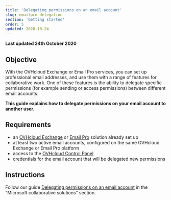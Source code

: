 ```yaml
---
title: 'Delegating permissions on an email account'
slug: emailpro-delegation
section: 'Getting started'
order: 5
updated: 2020-10-24
---
```


**Last updated 24th October 2020**

## Objective

With the OVHcloud Exchange or Email Pro services, you can set up professional email addresses, and use them with a range of features for collaborative work. One of these features is the ability to delegate specific permissions (for example sending or access permissions) between different email accounts.

**This guide explains how to delegate permissions on your email account to another user.**

## Requirements

- an [OVHcloud Exchange](https://www.ovhcloud.com/en-ie/emails/hosted-exchange/) or [Email Pro](https://www.ovhcloud.com/en-ie/emails/email-pro/) solution already set up
- at least two active email accounts, configured on the same OVHcloud Exchange or Email Pro platform
- access to the [OVHcloud Control Panel](https://www.ovh.com/auth/?action=gotomanager&from=https://www.ovh.ie/&ovhSubsidiary=ie)
- credentials for the email account that will be delegated new permissions

## Instructions

Follow our guide [Delegating permissions on an email account](https://docs.ovh.com/ie/en/microsoft-collaborative-solutions/exchange_2013_how_to_grant_full_access_permissions_for_an_account/) in the “Microsoft collaborative solutions” section.